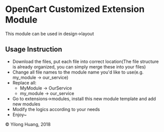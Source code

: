 # OpenCart Customized Extension Module
This module can be used in design->layout
## Usage Instruction
* Download the files, put each file into correct location(The file structure is already organized, you can simply merge these into your files)
* Change all file names to the module name you'd like to use(e.g. my_module -> our_service)
* Replace all:
  * MyModule -> OurService
  * my_module -> our_service
* Go to extensions->modules, install this new module template and add new modules
* Modify the logics according to your needs
* Enjoy~

&copy; Yilong Huang, 2018
